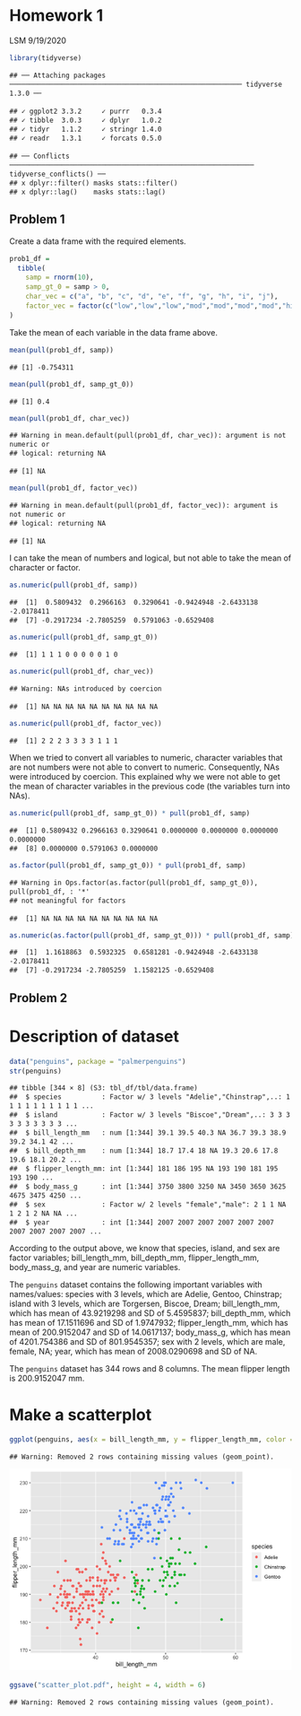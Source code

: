 Homework 1
================
LSM
9/19/2020

``` r
library(tidyverse)
```

    ## ── Attaching packages ────────────────────────────────────────────────────────── tidyverse 1.3.0 ──

    ## ✓ ggplot2 3.3.2     ✓ purrr   0.3.4
    ## ✓ tibble  3.0.3     ✓ dplyr   1.0.2
    ## ✓ tidyr   1.1.2     ✓ stringr 1.4.0
    ## ✓ readr   1.3.1     ✓ forcats 0.5.0

    ## ── Conflicts ───────────────────────────────────────────────────────────── tidyverse_conflicts() ──
    ## x dplyr::filter() masks stats::filter()
    ## x dplyr::lag()    masks stats::lag()

## Problem 1

Create a data frame with the required elements.

``` r
prob1_df = 
  tibble(
    samp = rnorm(10),
    samp_gt_0 = samp > 0,
    char_vec = c("a", "b", "c", "d", "e", "f", "g", "h", "i", "j"),
    factor_vec = factor(c("low","low","low","mod","mod","mod","mod","high","high","high"))
)
```

Take the mean of each variable in the data frame above.

``` r
mean(pull(prob1_df, samp))
```

    ## [1] -0.754311

``` r
mean(pull(prob1_df, samp_gt_0))
```

    ## [1] 0.4

``` r
mean(pull(prob1_df, char_vec))
```

    ## Warning in mean.default(pull(prob1_df, char_vec)): argument is not numeric or
    ## logical: returning NA

    ## [1] NA

``` r
mean(pull(prob1_df, factor_vec))
```

    ## Warning in mean.default(pull(prob1_df, factor_vec)): argument is not numeric or
    ## logical: returning NA

    ## [1] NA

I can take the mean of numbers and logical, but not able to take the
mean of character or factor.

``` r
as.numeric(pull(prob1_df, samp))
```

    ##  [1]  0.5809432  0.2966163  0.3290641 -0.9424948 -2.6433138 -2.0178411
    ##  [7] -0.2917234 -2.7805259  0.5791063 -0.6529408

``` r
as.numeric(pull(prob1_df, samp_gt_0))
```

    ##  [1] 1 1 1 0 0 0 0 0 1 0

``` r
as.numeric(pull(prob1_df, char_vec))
```

    ## Warning: NAs introduced by coercion

    ##  [1] NA NA NA NA NA NA NA NA NA NA

``` r
as.numeric(pull(prob1_df, factor_vec))
```

    ##  [1] 2 2 2 3 3 3 3 1 1 1

When we tried to convert all variables to numeric, character variables
that are not numbers were not able to convert to numeric. Consequently,
NAs were introduced by coercion. This explained why we were not able to
get the mean of character variables in the previous code (the variables
turn into NAs).

``` r
as.numeric(pull(prob1_df, samp_gt_0)) * pull(prob1_df, samp)
```

    ##  [1] 0.5809432 0.2966163 0.3290641 0.0000000 0.0000000 0.0000000 0.0000000
    ##  [8] 0.0000000 0.5791063 0.0000000

``` r
as.factor(pull(prob1_df, samp_gt_0)) * pull(prob1_df, samp)
```

    ## Warning in Ops.factor(as.factor(pull(prob1_df, samp_gt_0)), pull(prob1_df, : '*'
    ## not meaningful for factors

    ##  [1] NA NA NA NA NA NA NA NA NA NA

``` r
as.numeric(as.factor(pull(prob1_df, samp_gt_0))) * pull(prob1_df, samp)
```

    ##  [1]  1.1618863  0.5932325  0.6581281 -0.9424948 -2.6433138 -2.0178411
    ##  [7] -0.2917234 -2.7805259  1.1582125 -0.6529408

## Problem 2

# Description of dataset

``` r
data("penguins", package = "palmerpenguins")
str(penguins)
```

    ## tibble [344 × 8] (S3: tbl_df/tbl/data.frame)
    ##  $ species          : Factor w/ 3 levels "Adelie","Chinstrap",..: 1 1 1 1 1 1 1 1 1 1 ...
    ##  $ island           : Factor w/ 3 levels "Biscoe","Dream",..: 3 3 3 3 3 3 3 3 3 3 ...
    ##  $ bill_length_mm   : num [1:344] 39.1 39.5 40.3 NA 36.7 39.3 38.9 39.2 34.1 42 ...
    ##  $ bill_depth_mm    : num [1:344] 18.7 17.4 18 NA 19.3 20.6 17.8 19.6 18.1 20.2 ...
    ##  $ flipper_length_mm: int [1:344] 181 186 195 NA 193 190 181 195 193 190 ...
    ##  $ body_mass_g      : int [1:344] 3750 3800 3250 NA 3450 3650 3625 4675 3475 4250 ...
    ##  $ sex              : Factor w/ 2 levels "female","male": 2 1 1 NA 1 2 1 2 NA NA ...
    ##  $ year             : int [1:344] 2007 2007 2007 2007 2007 2007 2007 2007 2007 2007 ...

According to the output above, we know that species, island, and sex are
factor variables; bill\_length\_mm, bill\_depth\_mm,
flipper\_length\_mm, body\_mass\_g, and year are numeric variables.

The `penguins` dataset contains the following important variables with
names/values: species with 3 levels, which are Adelie, Gentoo,
Chinstrap; island with 3 levels, which are Torgersen, Biscoe, Dream;
bill\_length\_mm, which has mean of 43.9219298 and SD of 5.4595837;
bill\_depth\_mm, which has mean of 17.1511696 and SD of 1.9747932;
flipper\_length\_mm, which has mean of 200.9152047 and SD of 14.0617137;
body\_mass\_g, which has mean of 4201.754386 and SD of 801.9545357; sex
with 2 levels, which are male, female, NA; year, which has mean of
2008.0290698 and SD of NA.

The `penguins` dataset has 344 rows and 8 columns. The mean flipper
length is 200.9152047 mm.

# Make a scatterplot

``` r
ggplot(penguins, aes(x = bill_length_mm, y = flipper_length_mm, color = species)) + geom_point()
```

    ## Warning: Removed 2 rows containing missing values (geom_point).

![](p8105_hw1_sl4658_files/figure-gfm/unnamed-chunk-4-1.png)<!-- -->

``` r
ggsave("scatter_plot.pdf", height = 4, width = 6)
```

    ## Warning: Removed 2 rows containing missing values (geom_point).
